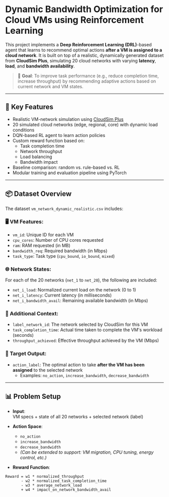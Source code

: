 # Dynamic Bandwidth Optimization for Cloud VMs using Reinforcement Learning

This project implements a **Deep Reinforcement Learning (DRL)**-based agent that learns to recommend optimal actions **after a VM is assigned to a cloud network**. It is built on top of a realistic, dynamically generated dataset from **CloudSim Plus**, simulating 20 cloud networks with varying **latency**, **load**, and **bandwidth availability**.

> 🎯 **Goal**: To improve task performance (e.g., reduce completion time, increase throughput) by recommending adaptive actions based on current network and VM states.

---

## 🔧 Key Features

- Realistic VM-network simulation using [CloudSim Plus](https://github.com/cloudsimplus/cloudsimplus)
- 20 simulated cloud networks (edge, regional, core) with dynamic load conditions
- DQN-based RL agent to learn action policies
- Custom reward function based on:
  - Task completion time
  - Network throughput
  - Load balancing
  - Bandwidth impact
- Baseline comparison: random vs. rule-based vs. RL
- Modular training and evaluation pipeline using PyTorch

---

## 📦 Dataset Overview

The dataset `vm_network_dynamic_realistic.csv` includes:

### 🖥️ VM Features:
- `vm_id`: Unique ID for each VM
- `cpu_cores`: Number of CPU cores requested
- `ram`: RAM requested (in MB)
- `bandwidth_req`: Required bandwidth (in Mbps)
- `task_type`: Task type (`cpu_bound`, `io_bound`, `mixed`)

### 🌐 Network States:
For each of the 20 networks (`net_1` to `net_20`), the following are included:
- `net_i_load`: Normalized current load on the network (0 to 1)
- `net_i_latency`: Current latency (in milliseconds)
- `net_i_bandwidth_avail`: Remaining available bandwidth (in Mbps)

### 📄 Additional Context:
- `label_network_id`: The network selected by CloudSim for this VM
- `task_completion_time`: Actual time taken to complete the VM's workload (seconds)
- `throughput_achieved`: Effective throughput achieved by the VM (Mbps)

### 🎯 Target Output:
- `action_label`: The optimal action to take **after the VM has been assigned** to the selected network
  - Examples: `no_action`, `increase_bandwidth`, `decrease_bandwidth`

---

## 📊 Problem Setup

- **Input**:  
  VM specs + state of all 20 networks + selected network (label)

- **Action Space**:  
  - `no_action`  
  - `increase_bandwidth`  
  - `decrease_bandwidth`  
  - *(Can be extended to support: VM migration, CPU tuning, energy control, etc.)*

- **Reward Function**:

```text
Reward = w1 * normalized_throughput 
       - w2 * normalized_task_completion_time 
       - w3 * average_network_load 
       + w4 * impact_on_network_bandwidth_avail
